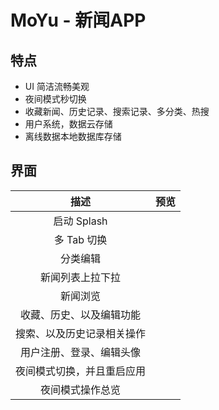 # MoYu - 新闻APP

## 特点

- UI 简洁流畅美观
- 夜间模式秒切换
- 收藏新闻、历史记录、搜索记录、多分类、热搜
- 用户系统，数据云存储
- 离线数据本地数据库存储

## 界面

|            描述            | 预览 |
| :------------------------: | :--: |
|        启动 Splash         |      |
|        多 Tab 切换         |      |
|          分类编辑          |      |
|      新闻列表上拉下拉      |      |
|          新闻浏览          |      |
|  收藏、历史、以及编辑功能  |      |
| 搜索、以及历史记录相关操作 |      |
|  用户注册、登录、编辑头像  |      |
| 夜间模式切换，并且重启应用 |      |
|      夜间模式操作总览      |      |

